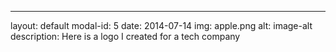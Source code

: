 ---
layout: default
modal-id: 5
date: 2014-07-14
img: apple.png
alt: image-alt
description: Here is a logo I created for a tech company
